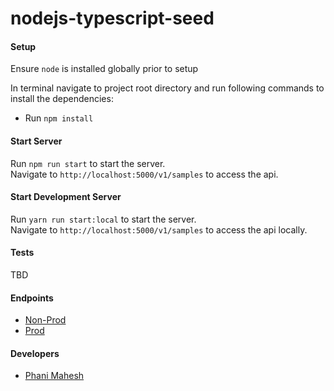 # nodejs-typescript-seed

#### Setup
Ensure `node` is installed globally prior to setup

In terminal navigate to project root directory and run following commands to install the dependencies:  
- Run `npm install`  

#### Start Server
Run `npm run start` to start the server.  
Navigate to `http://localhost:5000/v1/samples` to access the api. 

#### Start Development Server
Run `yarn run start:local` to start the server.  
Navigate to `http://localhost:5000/v1/samples` to access the api locally.

#### Tests 
TBD

#### Endpoints
- [Non-Prod](https://www.yoururl.com/v1/samples)
- [Prod](https://www.yoururl.com/v1/samples)

#### Developers 
- [Phani Mahesh](https://github.com/fourthofaugust)
